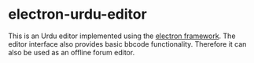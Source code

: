 # electron-urdu-editor

This is an Urdu editor implemented using the [electron framework](https://electron.atom.io/). The editor interface also provides basic bbcode functionality. Therefore it can also be used as an offline forum editor.

